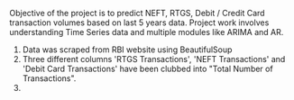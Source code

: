 Objective of the project is to predict NEFT, RTGS, Debit / Credit Card transaction volumes based on last 5 years data. 
Project work involves understanding Time Series data and multiple modules like ARIMA and AR. 

1. Data was scraped from RBI website using BeautifulSoup
2. Three different columns 'RTGS Transactions', 'NEFT Transactions' and 'Debit Card Transactions' have been clubbed into "Total Number of Transactions".
3. 
